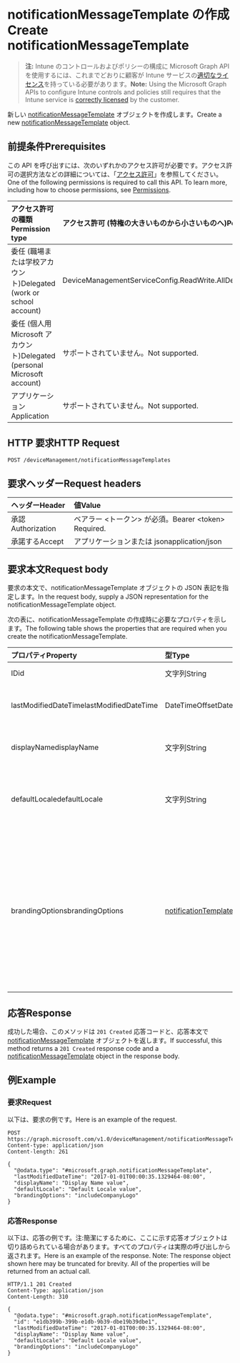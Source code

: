 # <a name="create-notificationmessagetemplate"></a><span data-ttu-id="74e57-101">notificationMessageTemplate の作成</span><span class="sxs-lookup"><span data-stu-id="74e57-101">Create notificationMessageTemplate</span></span>

> <span data-ttu-id="74e57-102">**注:** Intune のコントロールおよびポリシーの構成に Microsoft Graph API を使用するには、これまでどおりに顧客が Intune サービスの[適切なライセンス](https://go.microsoft.com/fwlink/?linkid=839381)を持っている必要があります。</span><span class="sxs-lookup"><span data-stu-id="74e57-102">**Note:** Using the Microsoft Graph APIs to configure Intune controls and policies still requires that the Intune service is [correctly licensed](https://go.microsoft.com/fwlink/?linkid=839381) by the customer.</span></span>

<span data-ttu-id="74e57-103">新しい [notificationMessageTemplate](../resources/intune_notification_notificationmessagetemplate.md) オブジェクトを作成します。</span><span class="sxs-lookup"><span data-stu-id="74e57-103">Create a new [notificationMessageTemplate](../resources/intune_notification_notificationmessagetemplate.md) object.</span></span>
## <a name="prerequisites"></a><span data-ttu-id="74e57-104">前提条件</span><span class="sxs-lookup"><span data-stu-id="74e57-104">Prerequisites</span></span>
<span data-ttu-id="74e57-p101">この API を呼び出すには、次のいずれかのアクセス許可が必要です。アクセス許可の選択方法などの詳細については、「[アクセス許可](../../../concepts/permissions_reference.md)」を参照してください。</span><span class="sxs-lookup"><span data-stu-id="74e57-p101">One of the following permissions is required to call this API. To learn more, including how to choose permissions, see [Permissions](../../../concepts/permissions_reference.md).</span></span>

|<span data-ttu-id="74e57-107">アクセス許可の種類</span><span class="sxs-lookup"><span data-stu-id="74e57-107">Permission type</span></span>|<span data-ttu-id="74e57-108">アクセス許可 (特権の大きいものから小さいものへ)</span><span class="sxs-lookup"><span data-stu-id="74e57-108">Permissions (from most to least privileged)</span></span>|
|:---|:---|
|<span data-ttu-id="74e57-109">委任 (職場または学校アカウント)</span><span class="sxs-lookup"><span data-stu-id="74e57-109">Delegated (work or school account)</span></span>|<span data-ttu-id="74e57-110">DeviceManagementServiceConfig.ReadWrite.All</span><span class="sxs-lookup"><span data-stu-id="74e57-110">DeviceManagementServiceConfig.ReadWrite.All</span></span>|
|<span data-ttu-id="74e57-111">委任 (個人用 Microsoft アカウント)</span><span class="sxs-lookup"><span data-stu-id="74e57-111">Delegated (personal Microsoft account)</span></span>|<span data-ttu-id="74e57-112">サポートされていません。</span><span class="sxs-lookup"><span data-stu-id="74e57-112">Not supported.</span></span>|
|<span data-ttu-id="74e57-113">アプリケーション</span><span class="sxs-lookup"><span data-stu-id="74e57-113">Application</span></span>|<span data-ttu-id="74e57-114">サポートされていません。</span><span class="sxs-lookup"><span data-stu-id="74e57-114">Not supported.</span></span>|

## <a name="http-request"></a><span data-ttu-id="74e57-115">HTTP 要求</span><span class="sxs-lookup"><span data-stu-id="74e57-115">HTTP Request</span></span>
<!-- {
  "blockType": "ignored"
}
-->
``` http
POST /deviceManagement/notificationMessageTemplates
```

## <a name="request-headers"></a><span data-ttu-id="74e57-116">要求ヘッダー</span><span class="sxs-lookup"><span data-stu-id="74e57-116">Request headers</span></span>
|<span data-ttu-id="74e57-117">ヘッダー</span><span class="sxs-lookup"><span data-stu-id="74e57-117">Header</span></span>|<span data-ttu-id="74e57-118">値</span><span class="sxs-lookup"><span data-stu-id="74e57-118">Value</span></span>|
|:---|:---|
|<span data-ttu-id="74e57-119">承認</span><span class="sxs-lookup"><span data-stu-id="74e57-119">Authorization</span></span>|<span data-ttu-id="74e57-120">ベアラー &lt;トークン&gt; が必須。</span><span class="sxs-lookup"><span data-stu-id="74e57-120">Bearer &lt;token&gt; Required.</span></span>|
|<span data-ttu-id="74e57-121">承諾する</span><span class="sxs-lookup"><span data-stu-id="74e57-121">Accept</span></span>|<span data-ttu-id="74e57-122">アプリケーションまたは json</span><span class="sxs-lookup"><span data-stu-id="74e57-122">application/json</span></span>|

## <a name="request-body"></a><span data-ttu-id="74e57-123">要求本文</span><span class="sxs-lookup"><span data-stu-id="74e57-123">Request body</span></span>
<span data-ttu-id="74e57-124">要求の本文で、notificationMessageTemplate オブジェクトの JSON 表記を指定します。</span><span class="sxs-lookup"><span data-stu-id="74e57-124">In the request body, supply a JSON representation for the notificationMessageTemplate object.</span></span>

<span data-ttu-id="74e57-125">次の表に、notificationMessageTemplate の作成時に必要なプロパティを示します。</span><span class="sxs-lookup"><span data-stu-id="74e57-125">The following table shows the properties that are required when you create the notificationMessageTemplate.</span></span>

|<span data-ttu-id="74e57-126">プロパティ</span><span class="sxs-lookup"><span data-stu-id="74e57-126">Property</span></span>|<span data-ttu-id="74e57-127">型</span><span class="sxs-lookup"><span data-stu-id="74e57-127">Type</span></span>|<span data-ttu-id="74e57-128">説明</span><span class="sxs-lookup"><span data-stu-id="74e57-128">Description</span></span>|
|:---|:---|:---|
|<span data-ttu-id="74e57-129">ID</span><span class="sxs-lookup"><span data-stu-id="74e57-129">id</span></span>|<span data-ttu-id="74e57-130">文字列</span><span class="sxs-lookup"><span data-stu-id="74e57-130">String</span></span>|<span data-ttu-id="74e57-131">エンティティのキー。</span><span class="sxs-lookup"><span data-stu-id="74e57-131">Key of the entity.</span></span>|
|<span data-ttu-id="74e57-132">lastModifiedDateTime</span><span class="sxs-lookup"><span data-stu-id="74e57-132">lastModifiedDateTime</span></span>|<span data-ttu-id="74e57-133">DateTimeOffset</span><span class="sxs-lookup"><span data-stu-id="74e57-133">DateTimeOffset</span></span>|<span data-ttu-id="74e57-134">オブジェクトが最後に変更された DateTime。</span><span class="sxs-lookup"><span data-stu-id="74e57-134">DateTime the object was last modified.</span></span>|
|<span data-ttu-id="74e57-135">displayName</span><span class="sxs-lookup"><span data-stu-id="74e57-135">displayName</span></span>|<span data-ttu-id="74e57-136">文字列</span><span class="sxs-lookup"><span data-stu-id="74e57-136">String</span></span>|<span data-ttu-id="74e57-137">通知メッセージ テンプレートの表示名。</span><span class="sxs-lookup"><span data-stu-id="74e57-137">Display name for the Notification Message Template.</span></span>|
|<span data-ttu-id="74e57-138">defaultLocale</span><span class="sxs-lookup"><span data-stu-id="74e57-138">defaultLocale</span></span>|<span data-ttu-id="74e57-139">文字列</span><span class="sxs-lookup"><span data-stu-id="74e57-139">String</span></span>|<span data-ttu-id="74e57-140">要求されたロケールが使用できないときにフォールバックする既定のロケール。</span><span class="sxs-lookup"><span data-stu-id="74e57-140">The default locale to fallback onto when the requested locale is not available.</span></span>|
|<span data-ttu-id="74e57-141">brandingOptions</span><span class="sxs-lookup"><span data-stu-id="74e57-141">brandingOptions</span></span>|[<span data-ttu-id="74e57-142">notificationTemplateBrandingOptions</span><span class="sxs-lookup"><span data-stu-id="74e57-142">notificationTemplateBrandingOptions</span></span>](../resources/intune_notification_notificationtemplatebrandingoptions.md)|<span data-ttu-id="74e57-143">メッセージ テンプレートのブランド化オプション。</span><span class="sxs-lookup"><span data-stu-id="74e57-143">The Message Template Branding Options.</span></span> <span data-ttu-id="74e57-144">ブランド化は、Intune 管理コンソールで定義されます。</span><span class="sxs-lookup"><span data-stu-id="74e57-144">Branding is defined in the Intune Admin Console.</span></span> <span data-ttu-id="74e57-145">可能な値は、`none`、`includeCompanyLogo`、`includeCompanyName`、`includeContactInformation` です。</span><span class="sxs-lookup"><span data-stu-id="74e57-145">Possible values are: `none`, `includeCompanyLogo`, `includeCompanyName`, `includeContactInformation`.</span></span>|



## <a name="response"></a><span data-ttu-id="74e57-146">応答</span><span class="sxs-lookup"><span data-stu-id="74e57-146">Response</span></span>
<span data-ttu-id="74e57-147">成功した場合、このメソッドは `201 Created` 応答コードと、応答本文で [notificationMessageTemplate](../resources/intune_notification_notificationmessagetemplate.md) オブジェクトを返します。</span><span class="sxs-lookup"><span data-stu-id="74e57-147">If successful, this method returns a `201 Created` response code and a [notificationMessageTemplate](../resources/intune_notification_notificationmessagetemplate.md) object in the response body.</span></span>

## <a name="example"></a><span data-ttu-id="74e57-148">例</span><span class="sxs-lookup"><span data-stu-id="74e57-148">Example</span></span>
### <a name="request"></a><span data-ttu-id="74e57-149">要求</span><span class="sxs-lookup"><span data-stu-id="74e57-149">Request</span></span>
<span data-ttu-id="74e57-150">以下は、要求の例です。</span><span class="sxs-lookup"><span data-stu-id="74e57-150">Here is an example of the request.</span></span>
``` http
POST https://graph.microsoft.com/v1.0/deviceManagement/notificationMessageTemplates
Content-type: application/json
Content-length: 261

{
  "@odata.type": "#microsoft.graph.notificationMessageTemplate",
  "lastModifiedDateTime": "2017-01-01T00:00:35.1329464-08:00",
  "displayName": "Display Name value",
  "defaultLocale": "Default Locale value",
  "brandingOptions": "includeCompanyLogo"
}
```

### <a name="response"></a><span data-ttu-id="74e57-151">応答</span><span class="sxs-lookup"><span data-stu-id="74e57-151">Response</span></span>
<span data-ttu-id="74e57-p103">以下は、応答の例です。注:簡潔にするために、ここに示す応答オブジェクトは切り詰められている場合があります。すべてのプロパティは実際の呼び出しから返されます。</span><span class="sxs-lookup"><span data-stu-id="74e57-p103">Here is an example of the response. Note: The response object shown here may be truncated for brevity. All of the properties will be returned from an actual call.</span></span>
``` http
HTTP/1.1 201 Created
Content-Type: application/json
Content-Length: 310

{
  "@odata.type": "#microsoft.graph.notificationMessageTemplate",
  "id": "e1db399b-399b-e1db-9b39-dbe19b39dbe1",
  "lastModifiedDateTime": "2017-01-01T00:00:35.1329464-08:00",
  "displayName": "Display Name value",
  "defaultLocale": "Default Locale value",
  "brandingOptions": "includeCompanyLogo"
}
```








